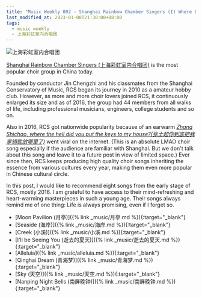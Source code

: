 ```yaml
---
title: "Music Weekly 002 - Shanghai Rainbow Chamber Singers (I) Where Dreams Set Off"
last_modified_at: 2023-01-08T21:30:00+08:00
tags:
  - music weekly
  - 上海彩虹室内合唱团
---
```


![上海彩虹室内合唱团](https://photos.prnasia.com/prnk/20181108/2294039-1-b)

[Shanghai Rainbow Chamber Singers (上海彩虹室内合唱团)](https://www.youtube.com/@rainbowchambersingers3858) is the most popular choir group in China today.

Founded by conductor Jin Chengzhi and his classmates from the Shanghai Conservatory of Music, RCS began its journey in 2010 as a amateur hobby club. However, as more and more choir lovers joined RCS, it continuously enlarged its size and as of 2016, the group had 44 members from all walks of life, including professional musicians, engineers, college students and so on. 

Also in 2016, RCS got nationwide popularity because of an earwarm [*Zhang Shichao, where the hell did you put the keys to my house?(张士超你到底把我家钥匙放哪里了)*](https://www.youtube.com/watch?v=fR85tjpcf34) went viral on the internet. (This is an absolute LMAO choir song especially if the audience are familiar with Shanghai. But we don't talk about this song and leave it to a future post in view of limited space.) Ever since then, RCS keeps producing high quality choir songs inheriting the essence from various cultures every year, making them even more popular in Chinese cultural circle.

In this post, I would like to recommend eight songs from the early stage of RCS, mostly 2016. I am grateful to have access to their mind-refreshing and heart-warming masterpieces in such a young age. Their songs always remind me of one thing: Life is always promising, even if I forget so.

* [Moon Pavilion (月亭)]({% link _music/月亭.md %}){:target="_blank"}
* [Seaside (海岸)]({% link _music/海岸.md %}){:target="_blank"}
* [Creek (小溪)]({% link _music/小溪.md %}){:target="_blank"}
* [I'll be Seeing You (逝去的夏天)]({% link _music/逝去的夏天.md %}){:target="_blank"}
* [Alleluia]({% link _music/alleluia.md %}){:target="_blank"}
* [Qinghai Dream (青海梦)]({% link _music/青海梦.md %}){:target="_blank"}
* [Sky (天空)]({% link _music/天空.md %}){:target="_blank"}
* [Nanping Night Bells (南屏晚钟)]({% link _music/南屏晚钟.md %}){:target="_blank"}